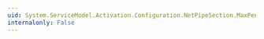 ```yaml
---
uid: System.ServiceModel.Activation.Configuration.NetPipeSection.MaxPendingAccepts
internalonly: False
---
```

